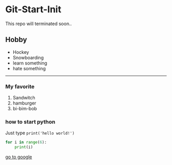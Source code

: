 # Git-Start-Init

This repo will terminated soon..

## Hobby

- Hockey
- Snowboarding
- learn something
- hate something

---


### My favorite

1. Sandwitch
2. hamburger
3. bi-bim-bob

### how to start python

Just type `print('hello world!')`

```python
for i in range(6):
	print(i)
```

[go to google]('http://www.google.com')


